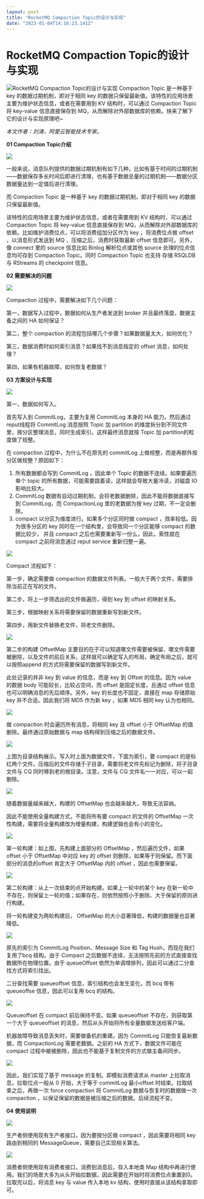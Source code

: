 ```yaml
---
layout: post
title: "RocketMQ Compaction Topic的设计与实现"
date: "2023-01-04T14:16:23.141Z"
---
```

RocketMQ Compaction Topic的设计与实现
===============================

![RocketMQ Compaction Topic的设计与实现](https://img2023.cnblogs.com/blog/3031290/202301/3031290-20230104113517092-1396863335.png) Compaction Topic 是一种基于 key 的数据过期机制，即对于相同 key 的数据只保留最新值。该特性的应用场景主要为维护状态信息，或者在需要用到 KV 结构时，可以通过 Compaction Topic 将 key-value 信息直接保存到 MQ，从而解除对外部数据库的依赖。快来了解下它的设计与实现原理吧~

_本文作者：刘涛，阿里云智能技术专家。_

**01 Compaction Topic介绍**

![](https://mp.toutiao.com/mp/agw/article_material/open_image/get?code=NWU1M2NkY2MyYzliNDY2MzE5ZDk3NjJjZTM2YThiYTQsMTY3MjgwMjc1NjYxNA==)

一般来说，消息队列提供的数据过期机制有如下几种，比如有基于时间的过期机制——数据保存多长时间后即进行清理，也有基于数据总量的过期机制——数据分区数据量达到一定值后进行清理。

而 Compaction Topic 是一种基于 key 的数据过期机制，即对于相同 key 的数据只保留最新值。

该特性的应用场景主要为维护状态信息，或者在需要用到 KV 结构时，可以通过 Compaction Topic 将 key-value 信息直接保存到 MQ，从而解除对外部数据库的依赖。比如维护消费位点，可以将消费组加分区作为 key ，将消费位点做 offset ，以消息形式发送到 MQ ，压缩之后，消费时获取最新 offset 信息即可。另外，像 connect 里的 source 信息比如 Binlog 解析位点或其他 source 处理的位点信息均可存到 Compaction Topic。同时 Compaction Topic 也支持 存储 RSQLDB 与 RStreams 的 checkpoint 信息。

**02 需要解决的问题**

![](https://mp.toutiao.com/mp/agw/article_material/open_image/get?code=NDZhY2U5ZjE5MDU2MjA0ZDgxYzk1YWZhMWY4ZGM0NjksMTY3MjgwMjc1NjYxNA==)

Compaction 过程中，需要解决如下几个问题：

第一，数据写入过程中，数据如何从生产者发送到 broker 并且最终落盘，数据主备之间的 HA 如何保证？

第二，整个 compaction 的流程包括哪几个步骤？如果数据量太大，如何优化？

第三，数据消费时如何索引消息？如果找不到消息指定的 offset 消息，如何处理？

第四，如果有机器故障，如何恢复老数据？

**03 方案设计与实现**

![](https://mp.toutiao.com/mp/agw/article_material/open_image/get?code=MmI1ZmYxYmZmYzA5Yzg0YmRiYzI4MTFhNWEyNWZlMmIsMTY3MjgwMjc1NjYxNA==)

第一，数据如何写入。

首先写入到 CommitLog，主要为复用 CommitLog 本身的 HA 能力。然后通过 reput线程将 CommitLog 消息按照 Topic 加 partition 的维度拆分到不同文件里，按分区整理消息，同时生成索引。这样最终消息就按 Topic 加 partition的粒度做了规整。

在 compaction 过程中，为什么不在原先的 commitLog 上做规整，而是再额外按分区做规整？原因如下：

1.  所有数据都会写到 CommitLog ，因此单个 Topic 的数据不连续。如果要遍历单个 topic 的所有数据，可能需要跳着读，这样就会导致大量冷读，对磁盘 IO 影响比较大。
2.  CommitLog 数据有自动过期机制，会将老数据删除，因此不能将数据直接写到 CommitLog，而 CompactionLog 里的老数据为按 key 过期，不一定会删除。
3.  compact 以分区为维度进行。如果多个分区同时做 compact ，效率较低。因为很多分区的 key 同时在一个结构里，会导致同一个分区能够 compact 的数据比较少， 并且 compact 之后也需要重新写一份么，因此，索性就在 compact 之前将消息通过 reput service 重新归整一遍。

![](https://mp.toutiao.com/mp/agw/article_material/open_image/get?code=ZjNiNGIxZDI2Yjg0MGQxNWYxMTlkNDNiM2Q3NGU5ZmYsMTY3MjgwMjc1NjYxNA==)

Compact 流程如下：

第一步，确定需要做 compaction 的数据文件列表。一般大于两个文件，需要排除当前正在写的文件。

第二步，将上一步筛选出的文件做遍历，得到 key 到 offset 的映射关系。

第三步，根据映射关系将需要保留的数据重新写到新文件。

第四步，用新文件替换老文件，将老文件删除。

![](https://mp.toutiao.com/mp/agw/article_material/open_image/get?code=MWUyZGJiMGE5ZDcxYTA0MGFhYmFkNWU4YjVkNTM0NzksMTY3MjgwMjc1NjYxNA==)

第二步的构建 OffsetMap 主要目的在于可以知道哪文件需要被保留、哪文件需要被删除，以及文件的前后关系，这样就可以确定写入的布局，确定布局之后，就可以按照append 的方式将需要保留的数据写到新文件。

此处记录的并非 key 到 value 的信息，而是 key 到 Offset 的信息。因为 value 的数据 body 可能较长，比较占空间，而 offset 是固定长度，且通过 offset 信息也可以明确消息的先后顺序。另外，key 的长度也不固定，直接在 map 存储原始 key 并不合适。因此我们将 MD5 作为新 key ，如果 MD5 相同 key 认为也相同。

![](https://mp.toutiao.com/mp/agw/article_material/open_image/get?code=YjBhNTE1YjIzNjViMDk1NGIzYTUyYmVmNDc0NGEwMjksMTY3MjgwMjc1NjYxNA==)

做 compaction 时会遍历所有消息，将相同 key 且 offset 小于 OffsetMap 的值删除。最终通过原始数据与 map 结构得到压缩之后的数据文件。

![](https://mp.toutiao.com/mp/agw/article_material/open_image/get?code=ZDg3MjVmMTNmOTNjNDQ5YzMyMDAwNjU4Zjg5OTI2MTQsMTY3MjgwMjc1NjYxNQ==)

上图为目录结构展示。写入时上面为数据文件，下面为索引，要 compact 的是标红两个文件。压缩后的文件存储于子目录，需要将老文件先标记为删除，将子目录文件与 CQ 同时移到老的根目录。注意，文件与 CQ 文件名一一对应，可以一起删除。

![](https://mp.toutiao.com/mp/agw/article_material/open_image/get?code=NTI5ZDFmOWI0NDcyMWI5YTVjYmNjOTc4MmYwMWI2YzIsMTY3MjgwMjc1NjYxNQ==)

随着数据量越来越大，构建的 OffsetMap 也会越来越大，导致无法容纳。

因此不能使用全量构建方式，不能将所有要 compact 的文件的 OffsetMap 一次性构建，需要将全量构建改为增量构建，构建逻辑也会有小的变化。

![](https://mp.toutiao.com/mp/agw/article_material/open_image/get?code=MDRhZGY4YzdiYzRkYmJkYzI4MWEwNWViNzgwMDViMzcsMTY3MjgwMjc1NjYxNQ==)

第一轮构建：如上图，先构建上面部分的 OffsetMap ，然后遍历文件，如果 offset 小于 OffsetMap 中对应 key 的 offset 则删除，如果等于则保留。而下面部分的消息的offset 肯定大于 OffsetMap 内的 offset ，因此也需要保留。

![](https://mp.toutiao.com/mp/agw/article_material/open_image/get?code=NzllOGVkZDkyMDI1ZDA2YWEzZDk1ZDVjYjVhODc5NWUsMTY3MjgwMjc1NjYxNQ==)

第二轮构建：从上一次结束的点开始构建。如果上一轮中的某个 key 在新一轮中不存在，则保留上一轮的值；如果存在，则依然按照小于删除、大于保留的原则进行构建。

将一轮构建变为两轮构建后， OffsetMap 的大小显著降低，构建的数据量也显著降低。

![](https://mp.toutiao.com/mp/agw/article_material/open_image/get?code=OTY5MGYzYjFlNzhhYTY2YWIwZDFkZmE1YjBmOThkMGEsMTY3MjgwMjc1NjYxNQ==)

原先的索引为 CommitLog Position、Message Size 和 Tag Hush，而现在我们复用了bcq 结构。由于 Compact 之后数据不连续，无法按照先前的方式直接查找数据所在物理位置。由于 queueOffset 依然为单调增排列，因此可以通过二分查找方式将索引找出。

二分查找需要 queueoffset 信息，索引结构也会发生变化，而 bcq 带有 queueoffse 信息，因此可以复用 bcq 的结构。

![](https://mp.toutiao.com/mp/agw/article_material/open_image/get?code=MTNlZjQyYjFiYjg0NGMxYTY1YjUxYTMwZTQ2OTM3ZWUsMTY3MjgwMjc1NjYxNQ==)

Queueoffset 在 compact 前后保持不变。如果 queueoffset 不存在，则获取第一个大于 queueoffset 的消息，然后从头开始将所有全量数据发送给客户端。

机器故障导致消息丢失时，需要做备机的重建。因为 CommitLog 只能恢复最新数据，而 CompactionLog 需要老数据。之前的 HA 方式下，数据文件可能在 compact 过程中被被删除，因此也不能基于复制文件的方式做主备间同步。

![](https://mp.toutiao.com/mp/agw/article_material/open_image/get?code=MWY2ZmE5MmI1MTU5OTEzNDQxNDFlNDQyZjgzNzg2MDAsMTY3MjgwMjc1NjYxNQ==)

因此，我们实现了基于 message 的复制。即模拟消费请求从 master 上拉取消息。拉取位点一般从 0 开始，大于等于 commitLog 最小offset 时结束。拉取结束之后，再做一次 force compaction 将 CommitLog 数据与恢复时的数据做一次 compaction ，以保证保留的数据是被压缩之后的数据。后续流程不变。

**04 使用说明**

![](https://mp.toutiao.com/mp/agw/article_material/open_image/get?code=OWIyMWY5YWU4YTNkMTZmOTA4MThhNzVlZDNjMTA3OWYsMTY3MjgwMjc1NjYxNQ==)

生产者侧使用现有生产者接口，因为要按分区做 compact ，因此需要将相同 key 路由到相同的 MessageQueue，需要自己实现相关算法。

![](https://mp.toutiao.com/mp/agw/article_material/open_image/get?code=NzRiZWJjN2I3MTRjNWM2MzQwYjUxZDFlYTlhNGZmZWEsMTY3MjgwMjc1NjYxNQ==)

消费者侧使用现有消费者接口，消费到消息后，存入本地类 Map 结构中再进行使用。我们的场景大多为从头开始拉数据，因此需要在开始时将消费位点重置到0。拉取完以后，将消息 key 与 value 传入本地 kv 结构，使用时直接从该结构拿取即可。